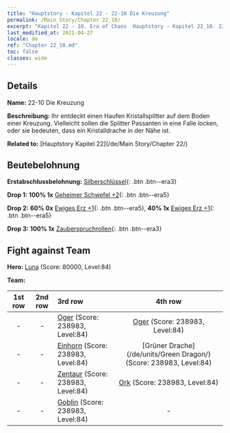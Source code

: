 ```yaml
---
title: "Hauptstory - Kapitel 22 - 22-10 Die Kreuzung"
permalink: /Main Story/Chapter 22_10/
excerpt: "Kapitel 22 - 10. Era of Chaos  Hauptstory - Kapitel 22_10. 22-10 Die Kreuzung"
last_modified_at: 2021-04-27
locale: de
ref: "Chapter 22_10.md"
toc: false
classes: wide
---
```


## Details

 **Name:** 22-10 Die Kreuzung

 **Beschreibung:** Ihr entdeckt einen Haufen Kristallsplitter auf dem Boden einer Kreuzung. Vielleicht sollen die Splitter Passanten in eine Falle locken, oder sie bedeuten, dass ein Kristalldrache in der Nähe ist.

 **Related to:** [Hauptstory Kapitel 22](/de/Main Story/Chapter 22/)

## Beutebelohnung

 **Erstabschlussbelohnung:** [Silberschlüssel](/ItemsDE/con_693/){: .btn .btn--era3}

 **Drop 1:** **100% 1x** [Geheimer Schwefel +2](/ItemsDE/mat_78/){: .btn .btn--era5}

 **Drop 2:** **60% 0x** [Ewiges Erz +1](/ItemsDE/mat_68/){: .btn .btn--era5}, **40% 1x** [Ewiges Erz +1](/ItemsDE/mat_68/){: .btn .btn--era5}

 **Drop 3:** **100% 1x** [Zauberspruchrollen](/ItemsDE/con_694/){: .btn .btn--era3}


## Fight against Team
 **Hero:** [Luna](/de/heroes/Luna/) (Score: 80000, Level:84)

 **Team:**


  | 1st row | 2nd row | 3rd row | 4th row |
  |:----:|:----:|:----|:----:|
  | - | - | [Oger](/de/units/Ogre/) (Score: 238983, Level:84)  | [Oger](/de/units/Ogre/) (Score: 238983, Level:84)  |
  | - | - | [Einhorn](/de/units/Unicorn/) (Score: 238983, Level:84)  | [Grüner Drache](/de/units/Green Dragon/) (Score: 238983, Level:84)  |
  | - | - | [Zentaur](/de/units/Centaur/) (Score: 238983, Level:84)  | [Ork](/de/units/Orc/) (Score: 238983, Level:84)  |
  | - | - | [Goblin](/de/units/Goblin/) (Score: 238983, Level:84)  | - |


